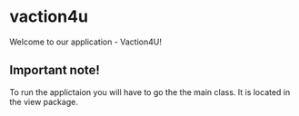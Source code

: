# vaction4u

Welcome to our application - Vaction4U! 

## Important note!

To run the applictaion you will have to go the the main class. 
It is located in the view package.
